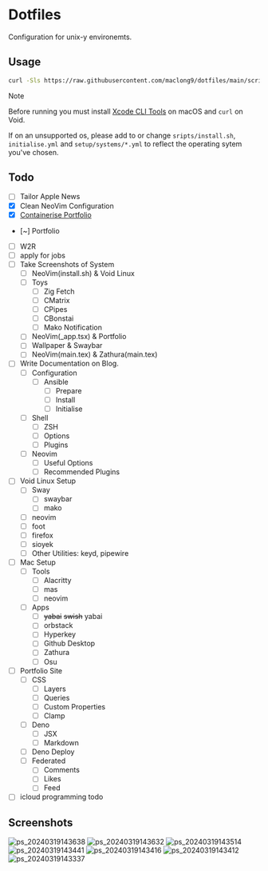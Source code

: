 # Dotfiles

Configuration for unix-y environemts.

## Usage

```sh
curl -Sls https://raw.githubusercontent.com/maclong9/dotfiles/main/scripts/install.sh | sh -s -- "initialise"
```

> [!NOTE] 
> Before running you must install [Xcode CLI Tools](https://stackoverflow.com/a/9329325) on macOS and `curl` on Void.
> 
> If on an unsupported os, please add to or change `sripts/install.sh`, `initialise.yml` and `setup/systems/*.yml` to reflect the operating sytem you've chosen.

## Todo

- [ ] Tailor Apple News
- [x] Clean NeoVim Configuration
- [x] [Containerise Portfolio](https://github.com/denoland/deno_docker?tab=readme-ov-file#as-a-dockerfile)
- [~] Portfolio
- [ ] W2R
- [ ] apply for jobs
- [ ] Take Screenshots of System
    - [ ] NeoVim(install.sh) & Void Linux
    - [ ] Toys
        - [ ] Zig Fetch
        - [ ] CMatrix
        - [ ] CPipes
        - [ ] CBonstai
        - [ ] Mako Notification
    - [ ] NeoVim(_app.tsx) & Portfolio
    - [ ] Wallpaper & Swaybar
    - [ ] NeoVim(main.tex) & Zathura(main.tex)
- [ ] Write Documentation on Blog.
  - [ ] Configuration
    - [ ] Ansible
      - [ ] Prepare
      - [ ] Install
      - [ ] Initialise
  - [ ] Shell
    - [ ] ZSH
    - [ ] Options
    - [ ] Plugins
  - [ ] Neovim
    - [ ] Useful Options
    - [ ] Recommended Plugins
- [ ] Void Linux Setup
  - [ ] Sway
    - [ ] swaybar
    - [ ] mako
  - [ ] neovim
  - [ ] foot
  - [ ] firefox
  - [ ] sioyek
  - [ ] Other Utilities: keyd, pipewire
- [ ] Mac Setup
  - [ ] Tools
    - [ ] Alacritty
    - [ ] mas
    - [ ] neovim
  - [ ] Apps
    - [ ] ~~yabai~~ ~~swish~~ yabai
    - [ ] orbstack
    - [ ] Hyperkey
    - [ ] Github Desktop
    - [ ] Zathura
    - [ ] Osu
- [ ] Portfolio Site
    - [ ] CSS
        - [ ] Layers
        - [ ] Queries
        - [ ] Custom Properties
        - [ ] Clamp
    - [ ] Deno
        - [ ] JSX
        - [ ] Markdown
    - [ ] Deno Deploy
    - [ ] Federated
        - [ ] Comments
        - [ ] Likes
        - [ ] Feed
- [ ] icloud programming todo

## Screenshots

![ps_20240319143638](https://github.com/maclong9/dotfiles/assets/115668288/f3295584-1391-4671-8e31-beda13d7bbdf)
![ps_20240319143632](https://github.com/maclong9/dotfiles/assets/115668288/6a51b75b-5dfc-4b37-b422-df4423eb65ca)
![ps_20240319143514](https://github.com/maclong9/dotfiles/assets/115668288/521f1d66-b296-4602-af42-c6d6cfa34eb3)
![ps_20240319143441](https://github.com/maclong9/dotfiles/assets/115668288/5d93c48f-3d51-4b58-98fe-300f37ffdb71)
![ps_20240319143416](https://github.com/maclong9/dotfiles/assets/115668288/58b825c9-a998-4340-8e26-3d4d7dce775f)
![ps_20240319143412](https://github.com/maclong9/dotfiles/assets/115668288/a4e60672-55b9-4076-9adc-77a139f69240)
![ps_20240319143337](https://github.com/maclong9/dotfiles/assets/115668288/bfdc88fc-9049-481c-8e25-7fc35a282091)
